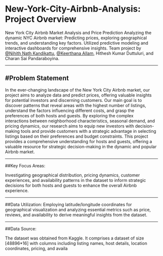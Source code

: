 # New-York-City-Airbnb-Analysis: Project Overview
New York City Airbnb Market Analysis and Price Prediction
Analyzing the dynamic NYC Airbnb market: Predicting prices, exploring geographical trends, and understanding key factors. Utilized predictive modeling and interactive dashboards for comprehensive insights. Team project by [@Nihith Nath Kandikattu](https://github.com/nihith-nath), [@Keerthana Allam](https://github.com/Keerthana-Allam), Hithesh Kumar Duttuluri, and Charan Sai Pandaraboyina.
___
#Problem Statement
---
In the ever-changing landscape of the New York City Airbnb market, our project aims to analyze data and predict prices, offering valuable insights for potential investors and discerning customers. Our main goal is to discover patterns that reveal areas with the highest number of listings, understand the factors influencing different costs, and grasp the preferences of both hosts and guests. By exploring the complex interactions between neighborhood characteristics, seasonal demand, and pricing dynamics, our research aims to equip new investors with decision-making tools and provide customers with a strategic advantage in selecting listings based on their preferences and budget constraints. This project provides a comprehensive understanding for hosts and guests, offering a valuable resource for strategic decision-making in the dynamic and popular Airbnb market.

---
##Key  Focus  Areas:

Investigating geographical distribution, pricing  dynamics, customer experiences, and  availability patterns in the dataset to inform strategic decisions for both hosts and guests to enhance the overall Airbnb experience.  
___
##Data Utilization:
Employing latitude/longitude coordinates for geographical visualization and analyzing essential metrics such as price, reviews, and availability to derive meaningful insights from the dataset. 
___
##Data Source:

The dataset was obtained from Kaggle. It comprises a dataset of size [48896*16] with columns including listing names, host details, location coordinates, pricing, and availa

